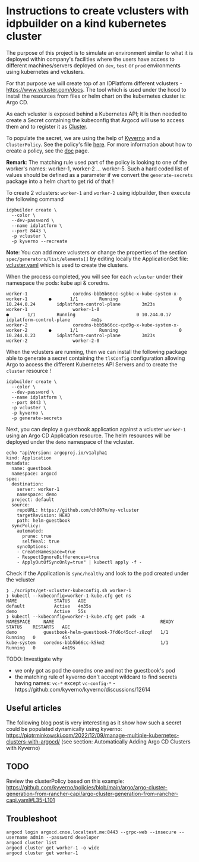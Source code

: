 # Instructions to create vclusters with idpbuilder on a kind kubernetes cluster

The purpose of this project is to simulate an environment similar to what it is deployed within company's facilities where the users have access to different machines/servers deployed on `dev`, `test` or `prod` environments using kubernetes and vclusters.

For that purpose we will create top of an IDPlatform different vclusters - https://www.vcluster.com/docs. The tool which is used under the hood to install the resources from files or helm chart on the kubernetes cluster is: Argo CD.

As each vcluster is exposed behind a Kubernetes API; it is then needed to create a Secret containing the kubeconfig that Argocd will use to access them and to register it as [Cluster](https://argo-cd.readthedocs.io/en/stable/operator-manual/declarative-setup/#clusters). 

To populate the secret, we are using the help of [Kyverno](https://kyverno.io/) and a `ClusterPolicy`. See the policy's file [here](generate-secrets/manifests/kyverno-policy.yml). For more information about how to create a policy, see the [doc](https://kyverno.io/docs/writing-policies/match-exclude/) page.

**Remark**: The matching rule used part of the policy is looking to one of the worker's names: worker-1, worker-2 ... worker-5. Such a hard coded list of values should be defined as a parameter if we convert the `generate-secrets` package into a helm chart to get rid of that !

To create 2 vclusters: `worker-1` and `worker-2` using idpbuilder, then execute the following command
```shell
idpbuilder create \
  --color \
  --dev-password \
  --name idplatform \
  --port 8443 \
  -p vcluster \
  -p kyverno --recreate  
```
**Note**: You can add more vclusters or change the properties of the section `spec/generators/list/elements[]` by editing locally the ApplicationSet file: [vcluster.yaml](vcluster/vcluster.yaml) which is used to create the clusters.


When the process completed, you will see for each `vcluster` under their namespace the pods: kube api & coredns.
```shell
worker-1                 coredns-bbb5b66cc-sgbkc-x-kube-system-x-worker-1        ●       1/1        Running                       0 10.244.0.24        idplatform-control-plane        3m23s
worker-1                 worker-1-0                                              ●       1/1        Running                       0 10.244.0.17        idplatform-control-plane        4m1s
worker-2                 coredns-bbb5b66cc-cpd9g-x-kube-system-x-worker-2        ●       1/1        Running                       0 10.244.0.23        idplatform-control-plane        3m23s
worker-2                 worker-2-0
```

When the vclusters are running, then we can install the following package able to generate a secret containing the `tlsConfig` configuration allowing Argo to access the different Kubernetes API Servers and to create the `cluster` resource !

```shell
idpbuilder create \
  --color \
  --dev-password \
  --name idplatform \
  --port 8443 \
  -p vcluster \
  -p kyverno \
  -p generate-secrets
```

Next, you can deploy a guestbook application against a vcluster `worker-1` using an Argo CD Application resource.
The helm resources will be deployed under the `demo` namespace of the vcluster.
```shell
echo "apiVersion: argoproj.io/v1alpha1
kind: Application
metadata:
  name: guestbook
  namespace: argocd
spec:
  destination:
    server: worker-1
    namespace: demo
  project: default
  source:
    repoURL: https://github.com/ch007m/my-vcluster
    targetRevision: HEAD
    path: helm-guestbook
  syncPolicy:
    automated:
      prune: true
      selfHeal: true
    syncOptions:
    - CreateNamespace=true
    - RespectIgnoreDifferences=true
    - ApplyOutOfSyncOnly=true" | kubectl apply -f -
```

Check if the Application is `sync/healthy` and look to the pod created under the vcluster
```shell
❯ ./scripts/get-vcluster-kubeconfig.sh worker-1
❯ kubectl --kubeconfig=worker-1-kube.cfg get ns
NAME              STATUS   AGE
default           Active   4m35s
demo              Active   55s
❯ kubectl --kubeconfig=worker-1-kube.cfg get pods -A
NAMESPACE     NAME                                        READY   STATUS    RESTARTS   AGE
demo          guestbook-helm-guestbook-7fd6c45ccf-z8zqf   1/1     Running   0          45s
kube-system   coredns-bbb5b66cc-k5km2                     1/1     Running   0          4m19s
```
TODO: Investigate why 
- we only got as pod the coredns one and not the guestbook's pod
- the matching rule of kyverno don't accept wildcard to find secrets having names: `vc-*` except `vc-config-*` - https://github:com/kyverno/kyverno/discussions/12614

## Useful articles

The following blog post is very interesting as it show how such a secret could be populated dynamically using kyverno: https://piotrminkowski.com/2022/12/09/manage-multiple-kubernetes-clusters-with-argocd/ (see section: Automatically Adding Argo CD Clusters with Kyverno)

## TODO

Review the clusterPolicy based on this example: https://github.com/kyverno/policies/blob/main/argo/argo-cluster-generation-from-rancher-capi/argo-cluster-generation-from-rancher-capi.yaml#L35-L101

## Troubleshoot

```shell
argocd login argocd.cnoe.localtest.me:8443 --grpc-web --insecure --username admin --password developer
argocd cluster list
argocd cluster get worker-1 -o wide
argocd cluster get worker-1
```